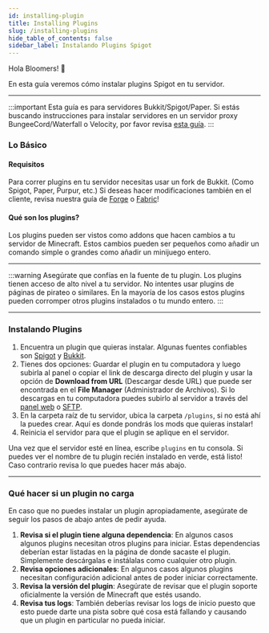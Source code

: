```yaml
---
id: installing-plugin
title: Installing Plugins
slug: /installing-plugins
hide_table_of_contents: false
sidebar_label: Instalando Plugins Spigot
---
```


Hola Bloomers! 👋

En esta guía veremos cómo instalar plugins Spigot en tu servidor.

---

:::important
Esta guía es para servidores Bukkit/Spigot/Paper. Si estás buscando instrucciones para instalar servidores en un servidor
proxy BungeeCord/Waterfall o Velocity, por favor revisa [esta guía](proxy-plugins.md).
:::

### Lo Básico
#### Requisitos

Para correr plugins en tu servidor necesitas usar un fork de Bukkit. (Como Spigot, Paper, Purpur, etc.) 
Si deseas hacer modificaciones también en el cliente, revisa nuestra guía de [Forge](forge-mods.md) o [Fabric](fabric-mods.md)!

#### Qué son los plugins?

Los plugins pueden ser vistos como addons que hacen cambios a tu servidor de Minecraft. Estos cambios pueden ser pequeños
como añadir un comando simple o grandes como añadir un minijuego entero. 

---

:::warning
Asegúrate que confías en la fuente de tu plugin. Los plugins tienen acceso de alto nivel a tu servidor. No intentes
usar plugins de páginas de pirateo o similares. En la mayoría de los casos estos plugins pueden corromper otros plugins
instalados o tu mundo entero. 
:::

---

### Instalando Plugins

1. Encuentra un plugin que quieras instalar. Algunas fuentes confiables son [Spigot](https://spigotmc.org/resources) y [Bukkit](https://dev.bukkit.org).
2. Tienes dos opciones: Guardar el plugin en tu computadora y luego subirla al panel o copiar el link de descarga directo del plugin
   y usar la opción de **Download from URL** (Descargar desde URL) que puede ser encontrada en el **File Manager** (Administrador
   de Archivos). Si lo descargas en tu computadora puedes subirlo al servidor a través del [panel web](https://mc.bloom.host) o [SFTP](/using_the_panel/sftp.md).
3. En la carpeta raíz de tu servidor, ubica la carpeta `/plugins`, si no está ahí la puedes crear. Aquí es donde pondrás los mods que quieras instalar!
4. Reinicia el servidor para que el plugin se aplique en el servidor.

Una vez que el servidor esté en línea, escribe `plugins` en tu consola. Si puedes ver el nombre de tu plugin recién instalado
en verde, está listo! Caso contrario revisa lo que puedes hacer más abajo.

---

### Qué hacer si un plugin no carga
    
En caso que no puedes instalar un plugin apropiadamente, asegúrate de seguir los pasos de abajo antes de pedir ayuda.

1. **Revisa si el plugin tiene alguna dependencia**: En algunos casos algunos plugins necesitan otros plugins para iniciar.
Estas dependencias deberían estar listadas en la página de donde sacaste el plugin. Simplemente descárgalas e instálalas como
cualquier otro plugin.
2. **Revisa opciones adicionales**: En algunos casos algunos plugins necesitan configuración adicional antes de poder iniciar correctamente.
3. **Revisa la versión del plugin**: Asegúrate de revisar que el plugin soporte oficialmente la versión de Minecraft que estés usando.
4. **Revisa tus logs**: También deberías revisar los logs de inicio puesto que esto puede darte una pista sobre qué cosa
está fallando y causando que un plugin en particular no pueda iniciar.
